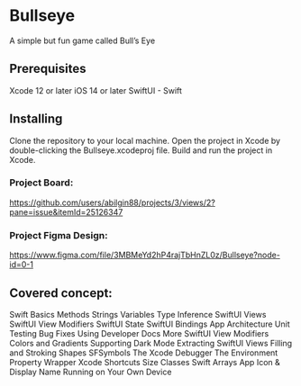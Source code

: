 # Bullseye
A simple but fun game called Bull’s Eye

## Prerequisites
Xcode 12 or later
iOS 14 or later
SwiftUI - Swift

## Installing
Clone the repository to your local machine.
Open the project in Xcode by double-clicking the Bullseye.xcodeproj file.
Build and run the project in Xcode.

### Project Board: 
https://github.com/users/abilgin88/projects/3/views/2?pane=issue&itemId=25126347

### Project Figma Design:
https://www.figma.com/file/3MBMeYd2hP4rajTbHnZL0z/Bullseye?node-id=0-1

## Covered concept:
Swift Basics
Methods
Strings
Variables
Type Inference
SwiftUI Views
SwiftUI View Modifiers
SwiftUI State
SwiftUI Bindings
App Architecture
Unit Testing
Bug Fixes
Using Developer Docs
More SwiftUI View Modifiers
Colors and Gradients
Supporting Dark Mode
Extracting SwiftUI Views
Filling and Stroking Shapes
SFSymbols
The Xcode Debugger
The Environment Property Wrapper
Xcode Shortcuts
Size Classes
Swift Arrays
App Icon & Display Name
Running on Your Own Device

